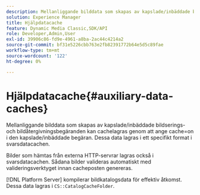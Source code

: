 ```yaml
---
description: Mellanliggande bilddata som skapas av kapslade/inbäddade bildserings- och bildåtergivningsbegäranden kan cachelagras genom att ange cache=on i den kapslade/inbäddade begäran. Dessa data lagras i ett specifikt format i svarsdatacachen.
solution: Experience Manager
title: Hjälpdatacache
feature: Dynamic Media Classic,SDK/API
role: Developer,Admin,User
exl-id: 39906c86-fd9e-4961-a8ba-2ac44c4214a2
source-git-commit: bf31e5226cbb763e2fb82391772b64e5d5c89fae
workflow-type: tm+mt
source-wordcount: '122'
ht-degree: 0%

---
```


# Hjälpdatacache{#auxiliary-data-caches}

Mellanliggande bilddata som skapas av kapslade/inbäddade bildserings- och bildåtergivningsbegäranden kan cachelagras genom att ange cache=on i den kapslade/inbäddade begäran. Dessa data lagras i ett specifikt format i svarsdatacachen.

Bilder som hämtas från externa HTTP-servrar lagras också i svarsdatacachen. Sådana bilder valideras automatiskt med valideringsverktyget innan cacheposten genereras.

[!DNL Platform Server] kompilerar bildkatalogsdata för effektiv åtkomst. Dessa data lagras i `CS::CatalogCacheFolder`.
